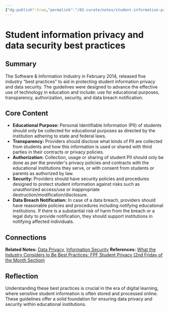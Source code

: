 ```yaml
---
{"dg-publish":true,"permalink":"/02-curate/notes/student-information-privacy-and-data-security-best-practices/","title":"Student information privacy and data security best practices","tags":["data-privacy","information-security","best-practices","ed-tech"]}
---
```


# Student information privacy and data security best practices

## Summary
The Software & Information Industry in February 2014, released five industry “best practices” to aid in protecting student information privacy and data security. The guidelines were designed to advance the effective use of technology in education and include: use for educational purposes, transparency, authorization, security, and data breach notification.

## Core Content
- **Educational Purpose:** Personal Identifiable Information (PII) of students should only be collected for educational purposes as directed by the institution adhering to state and federal laws.
- **Transparency:** Providers should disclose what kinds of PII are collected from students and how this information is used or shared with third parties in their contracts or privacy policies.
- **Authorization:** Collection, usage or sharing of student PII should only be done as per the provider's privacy policies and contracts with the educational institutions they serve, or with consent from students or parents as authorized by law.
- **Security:** Providers should have security policies and procedures designed to protect student information against risks such as unauthorized access/use or inappropriate destruction/modification/disclosure.
- **Data Breach Notification:** In case of a data breach, providers should have reasonable policies and procedures including notifying educational institutions. If there is a substantial risk of harm from the breach or a legal duty to provide notification, they should support institutions in notifying affected individuals.

## Connections
**Related Notes:** [Data Privacy](https://fpf.instructure.com/courses/143/pages/data-privacy?module_item_id=1522), [Information Security](https://fpf.instructure.com/courses/143/pages/information-security?module_item_id=1523)
**References:** [What the Industry Considers to Be Best Practices: FPF Student Privacy (2nd Friday of the Month Section)](https://fpf.instructure.com/courses/143/pages/what-the-industry-considers-to-be-best-practices?module_item_id=1521)

## Reflection
Understanding these best practices is crucial in the era of digital learning, where sensitive student information is often stored and processed online. These guidelines offer a solid foundation for ensuring data privacy and security within educational institutions.
  
